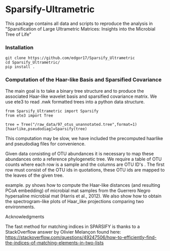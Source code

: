 # Sparsify-Ultrametric

This package contains all data and scripts to reproduce the analysis in "Sparsification of Large Ultrametric Matrices: Insights into the Microbial Tree of Life"

### Installation 

```
git clone https://github.com/edgor17/Sparsify_Ultrametric
cd Sparsify_Ultrametric/
pip install .
```

### Computation of the Haar-like Basis and Sparsified Covariance

The main goal is to take a binary tree structure and to produce the associated Haar-like wavelet basis and sparsified covariance matrix. We use ete3 to read .nwk formatted trees into a python data structure.  

```
from Sparsify_Ultrametric import Sparsify
from ete3 import Tree

tree = Tree("/raw_data/97_otus_unannotated.tree",format=1)
[haarlike,pseudodiag]=Sparsify(tree)
```

This computation may be slow, we have included the precomputed haarlike and pseudodiag files for convenience.


Given data consisting of OTU abundances it is necessary to map these abundances onto a reference phylogenetic tree. We require a table of OTU counts where each row is a sample and the columns are OTU ID's . The first row must consist of the OTU ids in quotations, these OTU ids are mapped to the leaves of the given tree.

example. py shows how to compute the Haar-like distances (and resulting PCoA embedding) of microbial mat samples from the Guerrero Negro hypersaline microbial mat (Harris et al., 2012). We also show how to obtain the spectrogram-like plots of Haar_like projections comparing two environments. 

Acknowledgments

The fast method for matching indices in SPARSIFY is thanks to a StackOverflow answer by Olivier Melançon found here: https://stackoverflow.com/questions/49247506/how-to-efficiently-find-the-indices-of-matching-elements-in-two-lists

